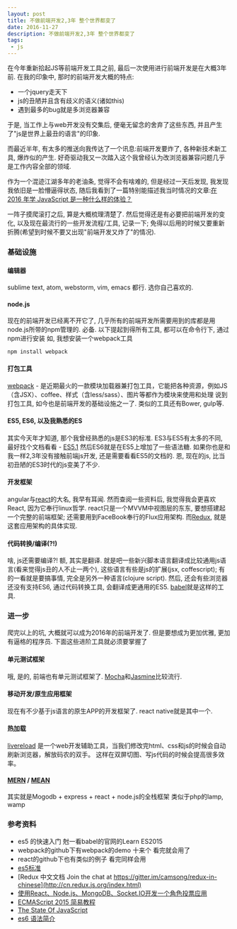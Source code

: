 ```yaml
---
layout: post
title: 不做前端开发2,3年 整个世界都变了
date: 2016-11-27
description: 不做前端开发2,3年 整个世界都变了
tags:
 - js
---
```


在今年重新拾起JS等前端开发工具之前, 最后一次使用进行前端开发是在大概3年前.
在我的印象中, 那时的前端开发大概的特点:
 - 一个jquery走天下
 - js的丑陋并且含有歧义的语义(诸如this)
 - 遇到最多的bug就是多浏览器兼容
 
于是, 当工作上与web开发没有交集后, 便毫无留念的舍弃了这些东西, 并且产生了"js是世界上最丑的语言"的印象.

而最近半年, 有太多的推送向我传达了一个讯息:前端开发要炸了, 各种新技术新工具, 爆炸似的产生. 好奇驱动我又一次踏入这个我曾经认为改浏览器兼容问题几乎是工作内容全部的领域.

作为一个混迹江湖多年的老油条, 觉得不会有啥难的, 但是经过一天后发现, 我发现我依旧是一脸懵逼得状态, 随后我看到了一篇特别能描述我当时情况的文章:[在 2016 年学 JavaScript 是一种什么样的体验？](https://www.oschina.net/news/77853/how-about-learn-javascript-at-2016?from=timeline&isappinstalled=0)

一阵子摸爬滚打之后, 算是大概梳理清楚了. 然后觉得还是有必要把前端开发的变化, 以及现在最流行的一些开发流程/工具, 记录一下; 免得以后用的时候又要重新折腾(希望到时候不要又出现"前端开发又炸了"的情况).

### 基础设施

#### 编辑器
sublime text, atom, webstorm, vim, emacs 都行. 选你自己喜欢的.

#### node.js
现在的前端开发已经离不开它了, 几乎所有的前端开发所需要用到的库都是用node.js所带的npm管理的. 必备.
以下提起到得所有工具, 都可以在命令行下, 通过npm进行安装
如, 我想安装一个webpack工具
```
npm install webpack
```

#### 打包工具
[webpack](https://webpack.github.io/) - 是近期最火的一款模块加载器兼打包工具，它能把各种资源，例如JS（含JSX）、coffee、样式（含less/sass）、图片等都作为模块来使用和处理
说到打包工具, 如今也是前端开发的基础设施之一了. 类似的工具还有Bower, gulp等.

#### ES5, ES6, 以及我熟悉的ES
其实今天年才知道, 那个我曾经熟悉的js是ES3的标准. ES3与ES5有太多的不同, 最好找个文档看看 - [ES5.1](http://yanhaijing.com/es5/#48)
然后ES6就是在ES5上增加了一些语法糖. 如果你也是和我一样2,3年没有接触前端js开发, 还是需要看看ES5的文档的.
恩, 现在的js, 比当初丑陋的ES3时代的js变美了不少.

#### 开发框架
angular与[react](https://facebook.github.io/react/)的大名, 我早有耳闻. 然而查阅一些资料后, 我觉得我会更喜欢React, 因为它奉行linux哲学. 
react只是一个MVVM中视图层的东东, 要想搭建起一个完整的前端框架; 还需要用到FaceBook奉行的Flux应用架构. 而[Redux](https://github.com/reactjs/redux), 就是这套应用架构的具体实现. 

#### 代码转换/编译(?!)
啥, js还需要编译?! 额, 其实是翻译. 就是吧一些新兴脚本语言翻译成比较通用js语言(看来觉得js丑的人不止一两个), 这些语言有些是js的扩展(jsx, coffescript); 有的一看就是要搞事情, 完全是另外一种语言(clojure script).
然后, 还会有些浏览器还没有支持ES6, 通过代码转换工具, 会翻译成更通用的ES5. [babel](https://babeljs.io/)就是这样的工具.

### 进一步
爬完以上的坑, 大概就可以成为2016年的前端开发了. 但是要想成为更加优雅, 更加有逼格的程序员. 下面这些进阶工具就必须要掌握了

#### 单元测试框架
哦, 是的, 前端也有单元测试框架了. [Mocha](https://mochajs.org/)和[Jasmine](https://jasmine.github.io/)比较流行.

#### 移动开发/原生应用框架
现在有不少基于js语言的原生APP的开发框架了. react native就是其中一个.

#### 热加载
[livereload](http://livereload.com/) 是一个web开发辅助工具，当我们修改完html、css和js的时候会自动刷新浏览器，解放码农的双手。 这样在双屏切图、写js代码的时候会提高很多效率。

#### [MERN](http://mern.io/) / [MEAN](http://mean.io/)
其实就是Mogodb + express + react + node.js的全栈框架 类似于php的lamp, wamp


### 参考资料

- es5 的快速入门 尅一看babel的官网的Learn ES2015
- webpack的github下有webpack的demo 十来个 看完就会用了
- react的github下也有类似的例子 看完同样会用
- [es5标准](http://yanhaijing.com/es5/#20)
- [Redux 中文文档 Join the chat at https://gitter.im/camsong/redux-in-chinese](http://cn.redux.js.org/index.html)
- [使用React、Node.js、MongoDB、Socket.IO开发一个角色投票应用](http://www.kancloud.cn/kancloud/create-voting-app/63976)
- [ECMAScript 2015 简易教程](http://yanhaijing.com/javascript/2015/09/11/learn-es2015/)
- [The State Of JavaScript](http://stateofjs.com/2016/introduction/)
- [es6 语法简介](https://uedsky.com/2016-06/es6/)

